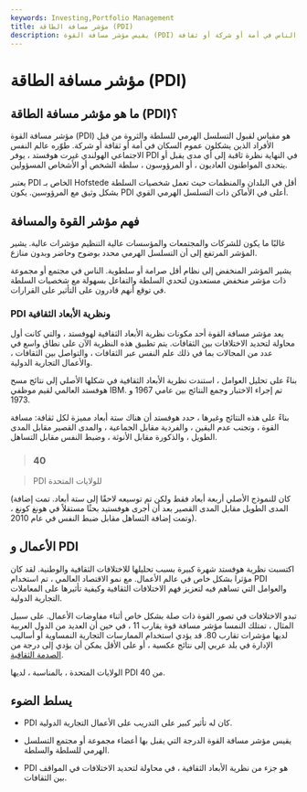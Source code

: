```yaml
---
keywords: Investing,Portfolio Management
title: مؤشر مسافة الطاقة (PDI)
description: يقيس مؤشر مسافة القوة (PDI) توزيع القوة والثروة بين الناس في أمة أو شركة أو ثقافة.
---
```


# مؤشر مسافة الطاقة (PDI)
## ما هو مؤشر مسافة الطاقة (PDI)؟

مؤشر مسافة القوة (PDI) هو مقياس لقبول التسلسل الهرمي للسلطة والثروة من قبل الأفراد الذين يشكلون عموم السكان في أمة أو ثقافة أو شركة. طوّره عالم النفس الاجتماعي الهولندي غيرت هوفستد ، يوفر PDI في النهاية نظرة ثاقبة إلى أي مدى يقبل أو يتحدى المواطنون العاديون ، أو المرؤوسون ، سلطة الشخص أو الأشخاص المسؤولين.

يعتبر PDI الخاص بـ Hofstede أقل في البلدان والمنظمات حيث تعمل شخصيات السلطة بشكل وثيق مع المرؤوسين. يكون PDI أعلى في الأماكن ذات التسلسل الهرمي القوي.

## فهم مؤشر القوة والمسافة

غالبًا ما يكون للشركات والمجتمعات والمؤسسات عالية التنظيم مؤشرات عالية. يشير المؤشر المرتفع إلى أن التسلسل الهرمي محدد بوضوح وحاضر وبدون منازع.

يشير المؤشر المنخفض إلى نظام أقل صرامة أو سلطوية. الناس في مجتمع أو مجموعة ذات مؤشر منخفض مستعدون لتحدي السلطة والتفاعل بسهولة مع شخصيات السلطة في توقع أنهم قادرون على التأثير على القرارات.

### PDI ونظرية الأبعاد الثقافية

يعد مؤشر مسافة القوة أحد مكونات نظرية الأبعاد الثقافية لهوفستد ، والتي كانت أول محاولة لتحديد الاختلافات بين الثقافات. يتم تطبيق هذه النظرية الآن على نطاق واسع في عدد من المجالات بما في ذلك علم النفس عبر الثقافات ، والتواصل بين الثقافات ، والأعمال التجارية الدولية.

بناءً على تحليل العوامل ، استندت نظرية الأبعاد الثقافية في شكلها الأصلي إلى نتائج مسح هوفستد العالمي لقيم موظفي IBM. تم إجراء الاختبار وجمع النتائج بين عامي 1967 و 1973.

بناءً على هذه النتائج وغيرها ، حدد هوفستد أن هناك ستة أبعاد مميزة لكل ثقافة: مسافة القوة ، وتجنب عدم اليقين ، والفردية مقابل الجماعية ، والمدى القصير مقابل المدى الطويل ، والذكورة مقابل الأنوثة ، وضبط النفس مقابل التساهل.

> ### 40

> PDI للولايات المتحدة

>

(كان للنموذج الأصلي أربعة أبعاد فقط ولكن تم توسيعه لاحقًا إلى ستة أبعاد. تمت إضافة المدى الطويل مقابل المدى القصير بعد أن أجرى هوفستيد بحثًا مستقلاً في هونغ كونغ ، وتمت إضافة التساهل مقابل ضبط النفس في عام 2010).

## الأعمال و PDI

اكتسبت نظرية هوفستد شهرة كبيرة بسبب تحليلها للاختلافات الثقافية والوطنية. لقد كان مؤثرا بشكل خاص في عالم الأعمال. مع نمو الاقتصاد العالمي ، تم استخدام PDI والعوامل التي تساهم فيه لتعزيز فهم الاختلافات الثقافية وكيفية تأثيرها على المعاملات التجارية الدولية.

تبدو الاختلافات في تصور القوة ذات صلة بشكل خاص أثناء مفاوضات الأعمال. على سبيل المثال ، تمتلك النمسا مؤشر مسافة قوة يقارب 11 ، في حين أن العديد من الدول العربية لديها مؤشرات تقارب 80. قد يؤدي استخدام الممارسات التجارية النمساوية أو أساليب الإدارة في بلد عربي إلى نتائج عكسية ، أو على الأقل يمكن أن يؤدي إلى درجة من [الصدمة الثقافية](/culture-shock).

الولايات المتحدة ، بالمناسبة ، لديها PDI من 40.

## يسلط الضوء

- PDI كان له تأثير كبير على التدريب على الأعمال التجارية الدولية.

- يقيس مؤشر مسافة القوة الدرجة التي يقبل بها أعضاء مجموعة أو مجتمع التسلسل الهرمي للسلطة والسلطة.

- PDI هو جزء من نظرية الأبعاد الثقافية ، في محاولة لتحديد الاختلافات في المواقف بين الثقافات.

